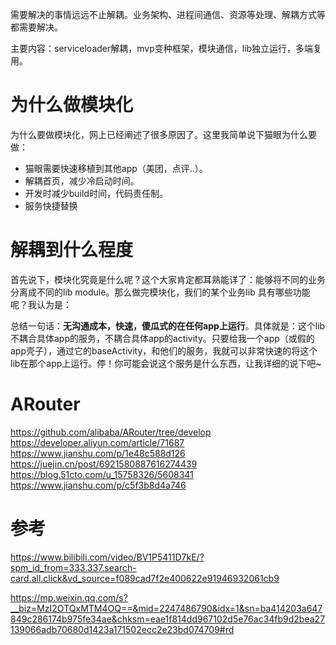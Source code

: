 需要解决的事情远远不止解耦。业务架构、进程间通信、资源等处理、解耦方式等都需要解决。

主要内容：serviceloader解耦，mvp变种框架，模块通信，lib独立运行，多端复用。


#  为什么做模块化
为什么要做模块化，网上已经阐述了很多原因了。这里我简单说下猫眼为什么要做：
-   猫眼需要快速移植到其他app（美团，点评..）。
-   解耦首页，减少冷启动时间。
-   开发时减少build时间，代码责任制。
-   服务快捷替换


# 解耦到什么程度
首先说下，模块化究竟是什么呢？这个大家肯定都耳熟能详了：能够将不同的业务分离成不同的lib module。那么做完模块化，我们的某个业务lib 具有哪些功能呢？我认为是：

总结一句话：**无沟通成本，快速，傻瓜式的在任何app上运行**。具体就是：这个lib不耦合具体app的服务，不耦合具体app的activity。只要给我一个app（或假的app壳子），通过它的baseActivity，和他们的服务，我就可以非常快速的将这个lib在那个app上运行。停！你可能会说这个服务是什么东西，让我详细的说下吧~




# ARouter
https://github.com/alibaba/ARouter/tree/develop
https://developer.aliyun.com/article/71687
https://www.jianshu.com/p/1e48c588d126
https://juejin.cn/post/6921580887616274439
https://blog.51cto.com/u_15758326/5608341
https://www.jianshu.com/p/c5f3b8d4a746




# 参考
https://www.bilibili.com/video/BV1P5411D7kE/?spm_id_from=333.337.search-card.all.click&vd_source=f089cad7f2e400622e91946932061cb9

https://mp.weixin.qq.com/s?__biz=MzI2OTQxMTM4OQ==&mid=2247486790&idx=1&sn=ba414203a647849c286174b975fe34ae&chksm=eae1f814dd967102d5e76ac34fb9d2bea27139066adb70680d1423a171502ecc2e23bd074709#rd